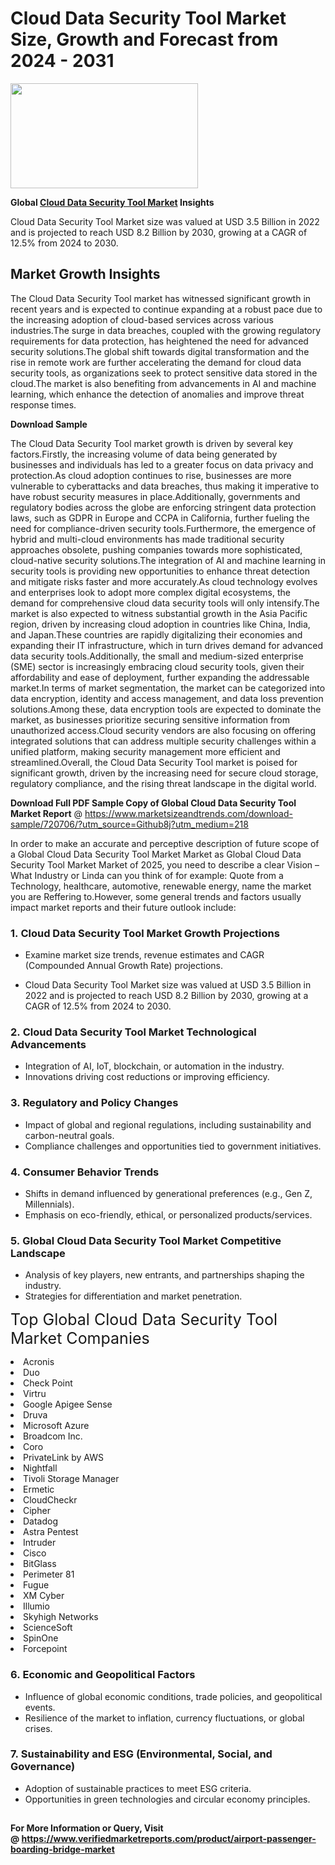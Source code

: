 <H1>Cloud Data Security Tool Market Size, Growth and Forecast from 2024 - 2031</H1><img class="aligncenter size-medium wp-image-584254" src="https://thirdeyenews.in/wp-content/uploads/2024/09/Global-Market-Research-300x168.jpeg" alt="" width="300" height="168" /><p><strong>Global&nbsp;<a href="https://www.marketsizeandtrends.com/download-sample/720706/?utm_source=Github8j?utm_medium=218">Cloud Data Security Tool Market</a> Insights</strong></p><p>Cloud Data Security Tool Market size was valued at USD 3.5 Billion in 2022 and is projected to reach USD 8.2 Billion by 2030, growing at a CAGR of 12.5% from 2024 to 2030.</p><p><h2>Market Growth Insights</h2> <p>The Cloud Data Security Tool market has witnessed significant growth in recent years and is expected to continue expanding at a robust pace due to the increasing adoption of cloud-based services across various industries.The surge in data breaches, coupled with the growing regulatory requirements for data protection, has heightened the need for advanced security solutions.The global shift towards digital transformation and the rise in remote work are further accelerating the demand for cloud data security tools, as organizations seek to protect sensitive data stored in the cloud.The market is also benefiting from advancements in AI and machine learning, which enhance the detection of anomalies and improve threat response times.</p> <p><strong>Download Sample</strong></p> <p>The Cloud Data Security Tool market growth is driven by several key factors.Firstly, the increasing volume of data being generated by businesses and individuals has led to a greater focus on data privacy and protection.As cloud adoption continues to rise, businesses are more vulnerable to cyberattacks and data breaches, thus making it imperative to have robust security measures in place.Additionally, governments and regulatory bodies across the globe are enforcing stringent data protection laws, such as GDPR in Europe and CCPA in California, further fueling the need for compliance-driven security tools.Furthermore, the emergence of hybrid and multi-cloud environments has made traditional security approaches obsolete, pushing companies towards more sophisticated, cloud-native security solutions.The integration of AI and machine learning in security tools is providing new opportunities to enhance threat detection and mitigate risks faster and more accurately.As cloud technology evolves and enterprises look to adopt more complex digital ecosystems, the demand for comprehensive cloud data security tools will only intensify.The market is also expected to witness substantial growth in the Asia Pacific region, driven by increasing cloud adoption in countries like China, India, and Japan.These countries are rapidly digitalizing their economies and expanding their IT infrastructure, which in turn drives demand for advanced data security tools.Additionally, the small and medium-sized enterprise (SME) sector is increasingly embracing cloud security tools, given their affordability and ease of deployment, further expanding the addressable market.In terms of market segmentation, the market can be categorized into data encryption, identity and access management, and data loss prevention solutions.Among these, data encryption tools are expected to dominate the market, as businesses prioritize securing sensitive information from unauthorized access.Cloud security vendors are also focusing on offering integrated solutions that can address multiple security challenges within a unified platform, making security management more efficient and streamlined.Overall, the Cloud Data Security Tool market is poised for significant growth, driven by the increasing need for secure cloud storage, regulatory compliance, and the rising threat landscape in the digital world.<p><span class=""><strong>Download Full PDF Sample Copy of Global Cloud Data Security Tool Market Report</strong> @ <a href="https://www.marketsizeandtrends.com/download-sample/720706/?utm_source=Github8j?utm_medium=218" target="_blank">https://www.marketsizeandtrends.com/download-sample/720706/?utm_source=Github8j?utm_medium=218</a></span></p><p>In order to make an accurate and perceptive description of future scope of a Global&nbsp;Cloud Data Security Tool Market Market as Global&nbsp;Cloud Data Security Tool Market Market of 2025, you need to describe a clear Vision &ndash; What Industry or Linda can you think of for example: Quote from a Technology, healthcare, automotive, renewable energy, name the market you are Reffering to.However, some general trends and factors usually impact market reports and their future outlook include:</p><h3>1.&nbsp;<strong>Cloud Data Security Tool Market Growth Projections</strong></h3><ul><li>Examine market size trends, revenue estimates and CAGR (Compounded Annual Growth Rate) projections.</li><li><p>Cloud Data Security Tool Market size was valued at USD 3.5 Billion in 2022 and is projected to reach USD 8.2 Billion by 2030, growing at a CAGR of 12.5% from 2024 to 2030.</p></li></ul><h3>2.&nbsp;<strong>Cloud Data Security Tool Market Technological Advancements</strong></h3><ul><li>Integration of AI, IoT, blockchain, or automation in the industry.</li><li>Innovations driving cost reductions or improving efficiency.</li></ul><h3>3.&nbsp;<strong>Regulatory and Policy Changes</strong></h3><ul><li>Impact of global and regional regulations, including sustainability and carbon-neutral goals.</li><li>Compliance challenges and opportunities tied to government initiatives.</li></ul><h3>4.&nbsp;<strong>Consumer Behavior Trends</strong></h3><ul><li>Shifts in demand influenced by generational preferences (e.g., Gen Z, Millennials).</li><li>Emphasis on eco-friendly, ethical, or personalized products/services.</li></ul><h3>5.&nbsp;<strong>Global Cloud Data Security Tool Market Competitive Landscape</strong></h3><ul><li>Analysis of key players, new entrants, and partnerships shaping the industry.</li><li>Strategies for differentiation and market penetration.</li></ul><p data-pm-slice="1 1 []"><span style="color: inherit; font-family: inherit; font-size: 25px;">Top Global Cloud Data Security Tool Market Companies</span></p><div class="" data-test-id=""><p><li>Acronis</li><li> Duo</li><li> Check Point</li><li> Virtru</li><li> Google Apigee Sense</li><li> Druva</li><li> Microsoft Azure</li><li> Broadcom Inc.</li><li> Coro</li><li> PrivateLink by AWS</li><li> Nightfall</li><li> Tivoli Storage Manager</li><li> Ermetic</li><li> CloudCheckr</li><li> Cipher</li><li> Datadog</li><li> Astra Pentest</li><li> Intruder</li><li> Cisco</li><li> BitGlass</li><li> Perimeter 81</li><li> Fugue</li><li> XM Cyber</li><li> Illumio</li><li> Skyhigh Networks</li><li> ScienceSoft</li><li> SpinOne</li><li> Forcepoint</li></p></div><h3>6.&nbsp;<strong>Economic and Geopolitical Factors</strong></h3><ul><li>Influence of global economic conditions, trade policies, and geopolitical events.</li><li>Resilience of the market to inflation, currency fluctuations, or global crises.</li></ul><h3>7.&nbsp;<strong>Sustainability and ESG (Environmental, Social, and Governance)</strong></h3><ul><li>Adoption of sustainable practices to meet ESG criteria.</li><li>Opportunities in green technologies and circular economy principles.</li></ul><h2><strong style="font-size: 14px;">For More Information or Query, Visit @&nbsp;</strong><a style="background-color: #ffffff; font-size: 14px;" href="https://www.marketsizeandtrends.com/report/cloud-data-security-tool-market/" target="_blank">https://www.verifiedmarketreports.com/product/airport-passenger-boarding-bridge-market</a></h2>